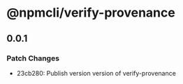 # @npmcli/verify-provenance

## 0.0.1

### Patch Changes

- 23cb280: Publish version version of verify-provenance
